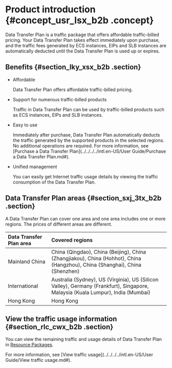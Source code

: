 # Product introduction {#concept_usr_lsx_b2b .concept}

 Data Transfer Plan is a traffic package that offers affordable traffic-billed pricing. Your Data Transfer Plan takes effect immediately upon purchase, and the traffic fees generated by ECS instances, EIPs and SLB instances are automatically deducted until the Data Transfer Plan is used up or expires.

## Benefits {#section_lky_xsx_b2b .section}

-   Affordable

    Data Transfer Plan offers affordable traffic-billed pricing.

-   Support for numerous traffic-billed products

    Traffic in Data Transfer Plan can be used by traffic-billed products such as ECS instances, EIPs and SLB instances.

-   Easy to use

    Immediately after purchase, Data Transfer Plan automatically deducts the traffic generated by the supported products in the selected regions. No additional operations are required. For more information, see [Purchase a Data Transfer Plan](../../../../intl.en-US/User Guide/Purchase a Data Transfer Plan.md#).

-   Unified management

    You can easily get Internet traffic usage details by viewing the traffic consumption of the Data Transfer Plan.


## Data Transfer Plan areas {#section_sxj_3tx_b2b .section}

A Data Transfer Plan can cover one area and one area includes one or more regions. The prices of different areas are different.

|Data Transfer Plan area|Covered regions|
|:----------------------|:--------------|
|Mainland China|China \(Qingdao\), China \(Beijing\), China \(Zhangjiakou\), China \(Hohhot\), China \(Hangzhou\), China \(Shanghai\), China \(Shenzhen\)|
|International|Australia \(Sydney\), US \(Virginia\), US \(Silicon Valley\), Germany \(Frankfurt\), Singapore, Malaysia \(Kuala Lumpur\), India \(Mumbai\)|
|Hong Kong|Hong Kong|

## View the traffic usage information {#section_rlc_cwx_b2b .section}

You can view the remaining traffic and usage details of Data Transfer Plan in [Resource Packages](https://billing.console.aliyun.com/?spm=a2c63.p38356.a3.3.522a43fekpt82s#/expense/outline).

For more information, see [View traffic usage](../../../../intl.en-US/User Guide/View traffic usage.md#).

